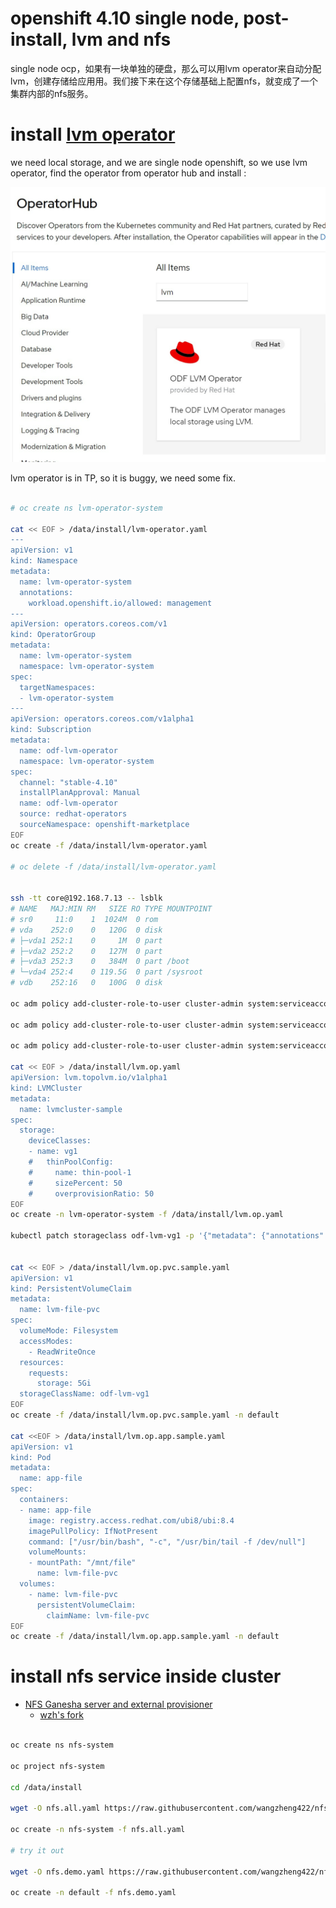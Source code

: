 # openshift 4.10 single node, post-install, lvm and nfs

single node ocp，如果有一块单独的硬盘，那么可以用lvm operator来自动分配lvm，创建存储给应用用。我们接下来在这个存储基础上配置nfs，就变成了一个集群内部的nfs服务。

# install [lvm operator](https://github.com/red-hat-storage/lvm-operator)

we need local storage, and we are single node openshift, so we use lvm operator, find the operator from operator hub and install :

![](imgs/20220519161647.png)  

lvm operator is in TP, so it is buggy, we need some fix.

```bash

# oc create ns lvm-operator-system

cat << EOF > /data/install/lvm-operator.yaml
---
apiVersion: v1
kind: Namespace
metadata:
  name: lvm-operator-system
  annotations:
    workload.openshift.io/allowed: management
---
apiVersion: operators.coreos.com/v1
kind: OperatorGroup
metadata:
  name: lvm-operator-system
  namespace: lvm-operator-system
spec:
  targetNamespaces:
  - lvm-operator-system
---
apiVersion: operators.coreos.com/v1alpha1
kind: Subscription
metadata:
  name: odf-lvm-operator
  namespace: lvm-operator-system
spec:
  channel: "stable-4.10"
  installPlanApproval: Manual
  name: odf-lvm-operator
  source: redhat-operators
  sourceNamespace: openshift-marketplace
EOF
oc create -f /data/install/lvm-operator.yaml

# oc delete -f /data/install/lvm-operator.yaml


ssh -tt core@192.168.7.13 -- lsblk
# NAME   MAJ:MIN RM   SIZE RO TYPE MOUNTPOINT
# sr0     11:0    1  1024M  0 rom
# vda    252:0    0   120G  0 disk
# ├─vda1 252:1    0     1M  0 part
# ├─vda2 252:2    0   127M  0 part
# ├─vda3 252:3    0   384M  0 part /boot
# └─vda4 252:4    0 119.5G  0 part /sysroot
# vdb    252:16   0   100G  0 disk

oc adm policy add-cluster-role-to-user cluster-admin system:serviceaccount:lvm-operator-system:topolvm-controller -n lvm-operator-system

oc adm policy add-cluster-role-to-user cluster-admin system:serviceaccount:lvm-operator-system:vg-manager -n lvm-operator-system

oc adm policy add-cluster-role-to-user cluster-admin system:serviceaccount:lvm-operator-system:topolvm-node -n lvm-operator-system

cat << EOF > /data/install/lvm.op.yaml
apiVersion: lvm.topolvm.io/v1alpha1
kind: LVMCluster
metadata:
  name: lvmcluster-sample
spec:
  storage:
    deviceClasses:
    - name: vg1
    #   thinPoolConfig:
    #     name: thin-pool-1
    #     sizePercent: 50
    #     overprovisionRatio: 50
EOF
oc create -n lvm-operator-system -f /data/install/lvm.op.yaml

kubectl patch storageclass odf-lvm-vg1 -p '{"metadata": {"annotations":{"storageclass.kubernetes.io/is-default-class":"true"}}}'


cat << EOF > /data/install/lvm.op.pvc.sample.yaml
apiVersion: v1
kind: PersistentVolumeClaim
metadata:
  name: lvm-file-pvc
spec:
  volumeMode: Filesystem
  accessModes:
    - ReadWriteOnce
  resources:
    requests:
      storage: 5Gi
  storageClassName: odf-lvm-vg1
EOF
oc create -f /data/install/lvm.op.pvc.sample.yaml -n default

cat <<EOF > /data/install/lvm.op.app.sample.yaml
apiVersion: v1
kind: Pod
metadata:
  name: app-file
spec:
  containers:
  - name: app-file
    image: registry.access.redhat.com/ubi8/ubi:8.4
    imagePullPolicy: IfNotPresent
    command: ["/usr/bin/bash", "-c", "/usr/bin/tail -f /dev/null"]
    volumeMounts:
    - mountPath: "/mnt/file"
      name: lvm-file-pvc
  volumes:
    - name: lvm-file-pvc
      persistentVolumeClaim:
        claimName: lvm-file-pvc
EOF
oc create -f /data/install/lvm.op.app.sample.yaml -n default

```

# install nfs service inside cluster

- [NFS Ganesha server and external provisioner](https://github.com/kubernetes-sigs/nfs-ganesha-server-and-external-provisioner)
  - [wzh's fork](https://github.com/wangzheng422/nfs-ganesha-server-and-external-provisioner)

```bash

oc create ns nfs-system

oc project nfs-system

cd /data/install

wget -O nfs.all.yaml https://raw.githubusercontent.com/wangzheng422/nfs-ganesha-server-and-external-provisioner/wzh/deploy/openshift/nfs.all.yaml

oc create -n nfs-system -f nfs.all.yaml

# try it out

wget -O nfs.demo.yaml https://raw.githubusercontent.com/wangzheng422/nfs-ganesha-server-and-external-provisioner/wzh/deploy/openshift/nfs.demo.yaml

oc create -n default -f nfs.demo.yaml

```
